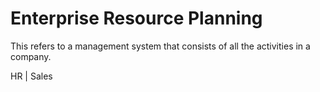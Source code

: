 # Enterprise Resource Planning

This refers to a management system that consists of all the activities in a company.

HR | Sales
